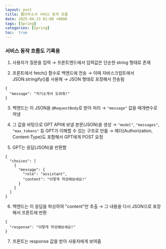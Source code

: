 ```yaml
---
layout: post
title: 뽑아주소서 서비스 동작 흐름
date: 2025-04-13 01:00 +0800
tags: [Spring]
categories: [Spring]
toc:  true
---
```


### 서비스 동작 흐름도 기록용

1. 사용자가 질문을 입력
→ 프론트엔드에서 입력값은 단순한 string 형태로 존재

2. 프론트에서 fetch() 함수로 백엔드에 전송
→ 이때 자바스크립트에서 JSON.stringify()를 사용해
→ JSON 형태로 포장해서 전송됨
```
{
  "message": "자기소개서 도와줘!"
}
```
3. 백엔드는 이 JSON을 `@RequestBody`로 받아 처리
→ `"message"` 값을 매개변수로 꺼냄

4. 그 값을 바탕으로 GPT API에 보낼 본문(JSON)을 생성
→ `"model"`, `"messages"`, `"max_tokens"` 등 GPT가 이해할 수 있는 구조로 만듦
→ 헤더(Authorization, Content-Type)도 포함해서 GPT에게 POST 요청

5. GPT는 응답(JSON)을 반환함

```
{
  "choices": [
    {
      "message": {
        "role": "assistant",
        "content": "이렇게 작성해보세요!"
      }
    }
  ]
}
```

6. 백엔드는 이 응답을 파싱하여 "content"만 추출
→ 그 내용을 다시 JSON으로 포장해서 프론트에 반환
```
{
  "response": "이렇게 작성해보세요!"
}
```

7. 프론트는 response 값을 받아 사용자에게 보여줌

